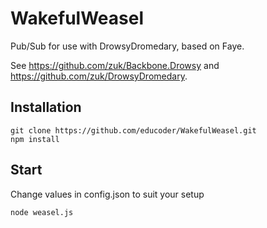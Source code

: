 WakefulWeasel
=============

Pub/Sub for use with DrowsyDromedary, based on Faye.

See https://github.com/zuk/Backbone.Drowsy and https://github.com/zuk/DrowsyDromedary.

## Installation

    git clone https://github.com/educoder/WakefulWeasel.git
    npm install


## Start

Change values in config.json to suit your setup

    node weasel.js

